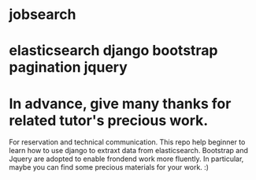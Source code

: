 # jobsearch
# elasticsearch django bootstrap pagination jquery
In advance, give many thanks for related tutor's precious work.
=================================================================
For reservation and technical communication.
This repo help beginner to learn how to use django to extraxt data from elasticsearch. Bootstrap and Jquery are adopted to enable frondend work more fluently. In particular, maybe you can find some precious materials for your work. :)
